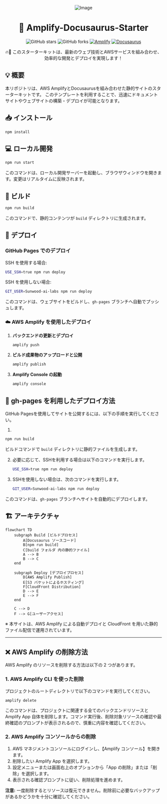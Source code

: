 <div align="center">

![Image](https://github.com/user-attachments/assets/dab40454-1ab9-4a47-b63f-3c353dcd44f7)

# 🚀 Amplify-Docusaurus-Starter

![GitHub stars](https://img.shields.io/github/stars/Sunwood-ai-labs/Amplify-Docusaurus-Starter?style=social)
![GitHub forks](https://img.shields.io/github/forks/Sunwood-ai-labs/Amplify-Docusaurus-Starter?style=social)
[![Amplify](https://img.shields.io/badge/AWS%20Amplify-FF9900?style=for-the-badge&logo=aws-amplify&logoColor=white)](https://aws.amazon.com/amplify/)
[![Docusaurus](https://img.shields.io/badge/Docusaurus-1A1A1A?style=for-the-badge&logo=docusaurus&logoColor=white)](https://docusaurus.io/)

🔥🚀 このスターターキットは、最新のウェブ技術とAWSサービスを組み合わせ、効率的な開発とデプロイを実現します！


</div>


## 💡 概要
本リポジトリは、AWS AmplifyとDocusaurusを組み合わせた静的サイトのスターターキットです。
このテンプレートを利用することで、迅速にドキュメントサイトやウェブサイトの構築・デプロイが可能となります。

## 📥 インストール

```bash
npm install
```

## 💻 ローカル開発

```bash
npm run start
```

このコマンドは、ローカル開発サーバーを起動し、ブラウザウィンドウを開きます。変更はリアルタイムに反映されます。

## 🔨 ビルド

```bash
npm run build
```

このコマンドで、静的コンテンツが `build` ディレクトリに生成されます。

## 🚀 デプロイ

### GitHub Pages でのデプロイ

SSH を使用する場合:

```bash
USE_SSH=true npm run deploy
```

SSH を使用しない場合:

```bash
GIT_USER=Sunwood-ai-labs npm run deploy
```

このコマンドは、ウェブサイトをビルドし、`gh-pages` ブランチへ自動でプッシュします。

### ☁️ AWS Amplify を使用したデプロイ

1. **バックエンドの更新とデプロイ**
   ```bash
   amplify push
   ```
   
2. **ビルド成果物のアップロードと公開**
   ```bash
   amplify publish
   ```

3. **Amplify Console の起動**
   ```bash
   amplify console
   ```

## 🚀 gh-pages を利用したデプロイ方法

GitHub Pagesを使用してサイトを公開するには、以下の手順を実行してください。

1. 

```bash
npm run build
```
ビルドコマンドで `build` ディレクトリに静的ファイルを生成します。

2. 必要に応じて、SSHを利用する場合は以下のコマンドを実行します。

   ```bash
   USE_SSH=true npm run deploy
   ```

3. SSHを使用しない場合は、次のコマンドを実行します。

   ```bash
   GIT_USER=Sunwood-ai-labs npm run deploy
   ```

このコマンドは、`gh-pages` ブランチへサイトを自動的にデプロイします。

## 🏗️ アーキテクチャ

```mermaid
flowchart TD
    subgraph Build [ビルドプロセス]
        A[Docusaurus ソースコード]
        B[npm run build]
        C[build フォルダ 内の静的ファイル]
        A --> B
        B --> C
    end

    subgraph Deploy [デプロイプロセス]
        D[AWS Amplify Publish]
        E[S3 バケットによるホスティング]
        F[CloudFront Distribution]
        D --> E
        E --> F
    end

    C --> D
    F --> G[ユーザーアクセス]
```

※ 本サイトは、AWS Amplify による自動デプロイと CloudFront を用いた静的ファイル配信で運用されています。

---

## ❌ AWS Amplify の削除方法

AWS Amplify のリソースを削除する方法は以下の 2 つがあります。

### 1. AWS Amplify CLI を使った削除

プロジェクトのルートディレクトリで以下のコマンドを実行してください。

```
amplify delete
```

このコマンドは、プロジェクトに関連する全てのバックエンドリソースと Amplify App 自体を削除します。コマンド実行後、削除対象リソースの確認や最終確認のプロンプトが表示されるので、慎重に内容を確認してください。

### 2. AWS Amplify コンソールからの削除

1. AWS マネジメントコンソールにログインし、【Amplify コンソール】を開きます。
2. 削除したい Amplify App を選択します。
3. 設定メニューまたは画面右上のオプションから「App の削除」または「削除」を選択します。
4. 表示される確認プロンプトに従い、削除処理を進めます。

**注意:** 一度削除するとリソースは復元できません。削除前に必要なバックアップがあるかどうかを十分に確認してください。

